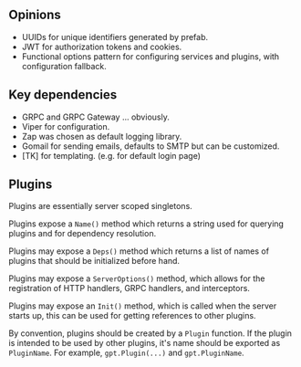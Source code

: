 
## Opinions

- UUIDs for unique identifiers generated by prefab.
- JWT for authorization tokens and cookies.
- Functional options pattern for configuring services and plugins, with
  configuration fallback.

## Key dependencies

- GRPC and GRPC Gateway ... obviously.
- Viper for configuration.
- Zap was chosen as default logging library.
- Gomail for sending emails, defaults to SMTP but can be customized.
- [TK] for templating. (e.g. for default login page)

## Plugins

Plugins are essentially server scoped singletons.

Plugins expose a `Name()` method which returns a string used for querying
plugins and for dependency resolution.

Plugins may expose a `Deps()` method which returns a list of names of plugins
that should be initialized before hand.

Plugins may expose a `ServerOptions()` method, which allows for the registration
of HTTP handlers, GRPC handlers, and interceptors.

Plugins may expose an `Init()` method, which is called when the server starts
up, this can be used for getting references to other plugins.

By convention, plugins should be created by a `Plugin` function. If the plugin
is intended to be used by other plugins, it's name should be exported as
`PluginName`. For example, `gpt.Plugin(...)` and `gpt.PluginName`.
